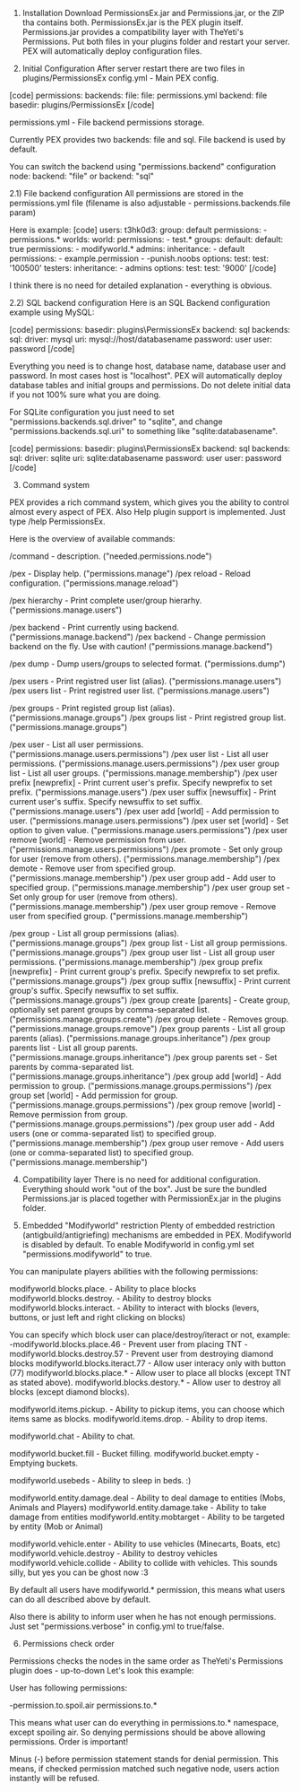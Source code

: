 1) Installation
Download PermissionsEx.jar and Permissions.jar, or the ZIP tha contains both.
PermissionsEx.jar is the PEX plugin itself.
Permissions.jar provides a compatibility layer with TheYeti's Permissions.
Put both files in your plugins folder and restart your server. 
PEX will automatically deploy configuration files.

2) Initial Configuration
After server restart there are two files in plugins/PermissionsEx
config.yml - Main PEX config.

[code]
permissions:
    backends:
        file:
            file: permissions.yml
    backend: file
    basedir: plugins/PermissionsEx
[/code]

permissions.yml - File backend permissions storage.

Currently PEX provides two backends: file and sql.
File backend is used by default.

You can switch the backend using "permissions.backend" configuration node:
backend: "file"
or
backend: "sql"

2.1) File backend configuration
All permissions are stored in the permissions.yml file (filename is also adjustable - permissions.backends.file param)

Here is example:
[code]
users:
    t3hk0d3:
        group: default
        permissions:
        - permissions.*
        worlds:
            world:
                permissions:
                - test.*
groups:
    default:
        default: true
        permissions:
        - modifyworld.*
    admins:
        inheritance:
        - default
        permissions:
        - example.permission
        - -punish.noobs
        options:
            test:
                test: '100500'
    testers:
        inheritance:
        - admins
        options:
            test:
                test: '9000'
[/code]

I think there is no need for detailed explanation - everything is obvious.

2.2) SQL backend configuration
Here is an SQL Backend configuration example using MySQL:

[code]
permissions:
    basedir: plugins\PermissionsEx
    backend: sql
    backends:
        sql:
            driver: mysql
            uri: mysql://host/databasename
            password: user
            user: password
[/code]

Everything you need is to change host, database name, database user and password. In most cases host is "localhost".
PEX will automatically deploy database tables and initial groups and permissions.
Do not delete initial data if you not 100% sure what you are doing.

For SQLite configuration you just need to set "permissions.backends.sql.driver" to "sqlite",
and change "permissions.backends.sql.uri" to something like "sqlite:databasename".

[code]
permissions:
    basedir: plugins\PermissionsEx
    backend: sql
    backends:
        sql:
            driver: sqlite
            uri: sqlite:databasename
            password: user
            user: password
[/code]

3) Command system

PEX provides a rich command system, which gives you the ability to control almost every aspect of PEX.
Also Help plugin support is implemented. Just type /help PermissionsEx.

Here is the overview of available commands:

/command - description. ("needed.permissions.node")

/pex - Display help. ("permissions.manage")
/pex reload - Reload configuration. ("permissions.manage.reload")

/pex hierarchy - Print complete user/group hierarhy. ("permissions.manage.users")

/pex backend - Print currently using backend. ("permissions.manage.backend")
/pex backend <backend> - Change permission backend on the fly. Use with caution! ("permissions.manage.backend")

/pex dump <backend> <file> - Dump users/groups to selected <backend> format. ("permissions.dump")

/pex users - Print registred user list (alias). ("permissions.manage.users")
/pex users list - Print registred user list. ("permissions.manage.users")

/pex groups - Print registed group list (alias). ("permissions.manage.groups")
/pex groups list - Print registred group list. ("permissions.manage.groups")

/pex user <user> - List all user permissions. ("permissions.manage.users.permissions")
/pex user <user> list - List all user permissions. ("permissions.manage.users.permissions")
/pex user <user> group list - List all user groups. ("permissions.manage.membership")
/pex user <user> prefix [newprefix] - Print current user's prefix. Specify newprefix to set prefix. ("permissions.manage.users")
/pex user <user> suffix [newsuffix] - Print current user's suffix. Specify newsuffix to set suffix. ("permissions.manage.users")
/pex user <user> add <permission> [world] - Add permission to user. ("permissions.manage.users.permissions")
/pex user <user> set <permission> <value> [world] - Set option to given value. ("permissions.manage.users.permissions")
/pex user <user> remove <permission> [world] - Remove permission from user. ("permissions.manage.users.permissions")
/pex promote <user> <group> - Set only group for user (remove from others). ("permissions.manage.membership")
/pex demote <user> <group> - Remove user from specified group. ("permissions.manage.membership")
/pex user <user> group add <group> - Add user to specified group. ("permissions.manage.membership")
/pex user <user> group set <group> - Set only group for user (remove from others). ("permissions.manage.membership")
/pex user <user> group remove <group> - Remove user from specified group. ("permissions.manage.membership")

/pex group <group> - List all group permissions (alias). ("permissions.manage.groups")
/pex group <group> list - List all group permissions. ("permissions.manage.groups")
/pex group <group> user list - List all group user permissions. ("permissions.manage.membership")
/pex group <group> prefix [newprefix] - Print current group's prefix. Specify newprefix to set prefix. ("permissions.manage.groups")
/pex group <group> suffix [newsuffix] - Print current group's suffix. Specify newsuffix to set suffix. ("permissions.manage.groups")
/pex group <group> create [parents] - Create group, optionally set parent groups by comma-separated list. ("permissions.manage.groups.create")
/pex group <group> delete - Removes group. ("permissions.manage.groups.remove")
/pex group <group> parents - List all group parents (alias). ("permissions.manage.groups.inheritance")
/pex group <group> parents list - List all group parents. ("permissions.manage.groups.inheritance")
/pex group <group> parents set <parents> - Set parents by comma-separated list. ("permissions.manage.groups.inheritance")
/pex group <group> add <permission> [world] - Add permission to group. ("permissions.manage.groups.permissions")
/pex group <group> set <permission> <value> [world] - Add permission for group. ("permissions.manage.groups.permissions")
/pex group <group> remove <permission> [world] - Remove permission from group. ("permissions.manage.groups.permissions")
/pex group <group> user add <users> - Add users (one or comma-separated list) to specified group. ("permissions.manage.membership")
/pex group <group> user remove <users> - Add users (one or comma-separated list) to specified group. ("permissions.manage.membership")

4) Compatibility layer
There is no need for additional configuration. Everything should work "out of the box".
Just be sure the bundled Permissions.jar is placed together with PermissionEx.jar in the plugins folder.

5) Embedded "Modifyworld" restriction
Plenty of embedded restriction (antigbuild/antigriefing) mechanisms are embedded in PEX.
Modifyworld is disabled by default. To enable Modifyworld in config.yml set "permissions.modifyworld" to true.

You can manipulate players abilities with the following permissions:

modifyworld.blocks.place.<blockid> - Ability to place blocks
modifyworld.blocks.destroy.<blockid> - Ability to destroy blocks
modifyworld.blocks.interact.<blockid> - Ability to interact with blocks (levers, buttons, or just left and right clicking on blocks)

You can specify which block user can place/destroy/iteract or not, example:
        -modifyworld.blocks.place.46 - Prevent user from placing TNT
        -modifyworld.blocks.destroy.57 - Prevent user from destroying diamond blocks
        modifyworld.blocks.iteract.77 - Allow user interacy only with button (77)
        modifyworld.blocks.place.* - Allow user to place all blocks (except TNT as stated above).
        modifyworld.blocks.destory.* - Allow user to destroy all blocks (except diamond blocks).

modifyworld.items.pickup.<itemid> - Ability to pickup items, you can choose which items same as blocks.
modifyworld.items.drop.<itemid> - Ability to drop items.

modifyworld.chat - Ability to chat.

modifyworld.bucket.fill - Bucket filling.
modifyworld.bucket.empty - Emptying buckets.

modifyworld.usebeds - Ability to sleep in beds. :)

modifyworld.entity.damage.deal - Ability to deal damage to entities (Mobs, Animals and Players)
modifyworld.entity.damage.take - Ability to take damage from entities
modifyworld.entity.mobtarget - Ability to be targeted by entity (Mob or Animal)

modifyworld.vehicle.enter - Ability to use vehicles (Minecarts, Boats, etc)
modifyworld.vehicle.destroy - Ability to destroy vehicles
modifyworld.vehicle.collide - Ability to collide with vehicles. This sounds silly, but yes you can be ghost now :3

By default all users have modifyworld.* permission, this means what users can do all described above by default.

Also there is ability to inform user when he has not enough permissions. Just set "permissions.verbose" in config.yml to true/false.

6) Permissions check order

Permissions checks the nodes in the same order as TheYeti's Permissions plugin does - up-to-down
Let's look this example:

User has following permissions:

-permission.to.spoil.air
permissions.to.*

This means what user can do everything in permissions.to.* namespace, except spoiling air.
So denying permissions should be above allowing permissions.
Order is important!

Minus (-) before permission statement stands for denial permission.
This means, if checked permission matched such negative node, users action instantly will be refused.
